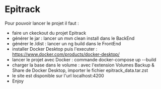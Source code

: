 # Epitrack
Pour pouvoir lancer le projet il faut :
- faire un ckeckout du projet Epitrack
- générer le jar : lancer un mvn clean install dans le BackEnd
- générer le /dist : lancer un ng build dans le FrontEnd
- installer Docker Desktop puis l'executer : https://www.docker.com/products/docker-desktop/
- lancer le projet avec Docker : commande docker-compose up --build
- charger la base dans le volume : avec l'extension Volumes Backup & Share de Docker Desktop, importer le fichier epitrack_data.tar.zst
- le site est disponible sur l'url localhost:4200
- Enjoy
